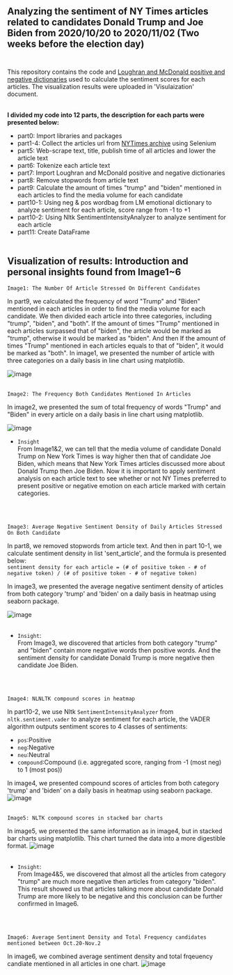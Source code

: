  ## Analyzing the sentiment of NY Times articles related to candidates Donald Trump and Joe Biden from 2020/10/20 to 2020/11/02 (Two weeks before the election day) <br><br>
 
 
 This repository contains the code and [Loughran and McDonald positive and negative dictionaries](https://sraf.nd.edu/textual-analysis/resources/) used to calculate the sentiment scores for each articles. The visualization results were uploaded in 'Visulaization' document. <br><br>



**I divided my code into 12 parts, the description for each parts were presented below:** <br>
* part0: Import libraries and packages
* part1-4: Collect the articles url from [NYTimes archive](https://help.nytimes.com/hc/en-us/articles/115014772767-Archives) using Selenium
* part5: Web-scrape text, title, publish time of all articles and lower the article text
* part6: Tokenize each article text
* part7: Import Loughran and McDonald positive and negative dictionaries
* part8: Remove stopwords from article text
* part9: Calculate the amount of times "trump" and "biden" mentioned in each articles to find the media volume for each candidate
* part10-1: Using neg & pos wordbag from LM emotional dictionary to analyze sentiment for each article, score range from -1 to +1
* part10-2: Using Nltk SentimentIntensityAnalyzer to analyze sentiment for each article
* part11: Create DataFrame <br><br>

## Visualization of results: Introduction and personal insights found from Image1~6 <br>

    Image1: The Number Of Article Stressed On Different Candidates

In part9, we calculated the frequency of word "Trump" and "Biden" mentioned in each articles in order to find the media volume for each candidate. We then divided each article into three categories, including "trump", "biden", and "both". If the amount of times "Trump" mentioned in each articles surpassed that of "biden", the article would be marked as "trump", otherwise it would be marked as "biden". And then If the amount of times "Trump" mentioned in each articles equals to that of "biden", it would be marked as "both". In image1, we presented the number of article with three categories on a daily basis in line chart using matplotlib.<br>

![image](https://github.com/evelyncy96/NYTimes-sentiment-analysis/blob/main/Visualization/image1.png)
<br><br>


    Image2: The Frequency Both Candidates Mentioned In Articles

In image2, we presented the sum of total frequency of words "Trump" and "Biden" in every article on a daily basis in line chart using matplotlib.<br>

![image](https://github.com/evelyncy96/NYTimes-sentiment-analysis/blob/main/Visualization/image2.png)
<br>
* `Insight`<br>
From Image1&2, we can tell that the media volume of candidate Donald Trump on New York Times is way higher then that of candidate Joe Biden, which means that New York Times articles discussed more about Donald Trump then Joe Biden. Now it is important to apply sentiment analysis on each article text to see whether or not NY Times preferred to present positive or negative emotion on each article marked with certain categories.

<br><br>

    Image3: Average Negative Sentiment Density of Daily Articles Stressed On Both Candidate

In part8, we removed stopwords from article text. And then in part 10-1, we calculate sentiment density in list 'sent_article', and the formula is presented below:<br>
`sentiment density for each article = (# of positive token - # of negative token) / (# of positive token - # of negative token)`<br>

In image3, we presented the average negative sentiment density of articles from both category 'trump' and 'biden' on a daily basis in heatmap using seaborn package.<br>

![image](https://github.com/evelyncy96/NYTimes-sentiment-analysis/blob/main/Visualization/image3.png)
<br><br>

* `Insight`: <br>
From Image3, we discovered that articles from both category "trump" and "biden" contain more negative words then positive words. And the sentiment density for candidate Donald Trump is more negative then candidate Joe Biden.

<br><br>

    Image4: NLNLTK compound scores in heatmap

In part10-2, we use Nltk `SentimentIntensityAnalyzer` from `nltk.sentiment.vader` to analyze sentiment for each article, the VADER algorithm outputs sentiment scores to 4 classes of sentiments:<br>
* `pos`:Positive
* `neg`:Negative
* `neu`:Neutral
* `compound`:Compound (i.e. aggregated score, ranging from -1 (most neg) to 1 (most pos))<br>

In image4, we presented compound scores of articles from both category 'trump' and 'biden' on a daily basis in heatmap using seaborn package.
![image](https://github.com/evelyncy96/NYTimes-sentiment-analysis/blob/main/Visualization/image4.png)
<br><br>

    Image5: NLTK compound scores in stacked bar charts


In image5, we presented the same information as in image4, but in stacked bar charts using matplotlib. This chart turned the data into a more digestible format.
![image](https://github.com/evelyncy96/NYTimes-sentiment-analysis/blob/main/Visualization/image5.png)
<br><br>

* `Insight`: <br>
From Image4&5, we discovered that almost all the articles from category "trump" are much more negative then articles from category "biden". This result showed us that articles talking more about candidate Donald Trump are more likely to be negative and this conclusion can be further confirmed in Image6. 

<br><br>

    Image6: Average Sentiment Density and Total Frequency candidates mentioned between Oct.20-Nov.2

In image6, we combined average sentiment density and total frqeuency candiate mentioned in all articles in one chart.
![image](https://github.com/evelyncy96/NYTimes-sentiment-analysis/blob/main/Visualization/image6.png)




